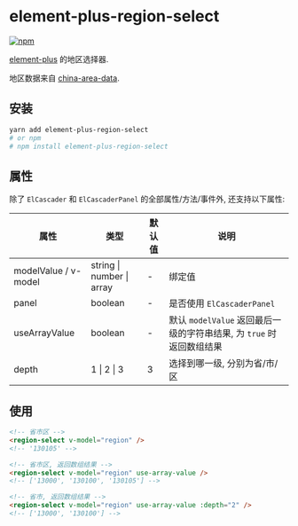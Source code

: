 # element-plus-region-select

[![npm](https://img.shields.io/npm/v/element-plus-region-select)](https://www.npmjs.com/package/element-plus-region-select)

[element-plus](https://github.com/element-plus/element-plus) 的地区选择器.

地区数据来自 [china-area-data](https://github.com/airyland/china-area-data).

## 安装

```bash
yarn add element-plus-region-select
# or npm
# npm install element-plus-region-select
```

## 属性

除了 `ElCascader` 和 `ElCascaderPanel` 的全部属性/方法/事件外, 还支持以下属性:

| 属性 | 类型 | 默认值 | 说明 |
| -- | -- | -- | -- |
| modelValue / v-model | string \| number \| array | - | 绑定值 |
| panel | boolean | - | 是否使用 `ElCascaderPanel` |
| useArrayValue | boolean | - | 默认 `modelValue` 返回最后一级的字符串结果, 为 `true` 时返回数组结果 |
| depth | 1 \| 2 \| 3 | 3 | 选择到哪一级, 分别为省/市/区 |

## 使用

```html
<!-- 省市区 -->
<region-select v-model="region" />
<!-- '130105' -->

<!-- 省市区, 返回数组结果 -->
<region-select v-model="region" use-array-value />
<!-- ['13000', '130100', '130105'] -->

<!-- 省市, 返回数组结果 -->
<region-select v-model="region" use-array-value :depth="2" />
<!-- ['13000', '130100'] -->
```
